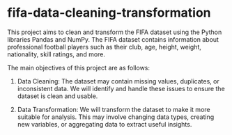 # fifa-data-cleaning-transformation


This project aims to clean and transform the FIFA dataset using the Python libraries Pandas and NumPy. The FIFA dataset contains information about professional football players such as their club, age, height, weight, nationality, skill ratings, and more.

The main objectives of this project are as follows:

1. Data Cleaning: The dataset may contain missing values, duplicates, or inconsistent data. We will identify and handle these issues to ensure the dataset is clean and usable.

2. Data Transformation: We will transform the dataset to make it more suitable for analysis. This may involve changing data types, creating new variables, or aggregating data to extract useful insights.
